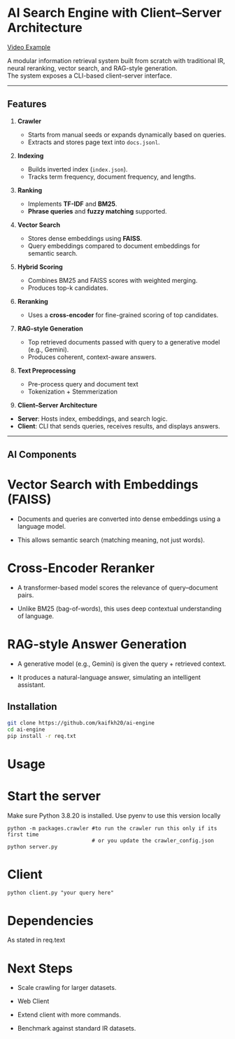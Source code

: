 # AI Search Engine with Client–Server Architecture 
<a href="https://youtu.be/I2MTm8PGtPQ"> Video Example</a>

A modular information retrieval system built from scratch with traditional IR, neural reranking, vector search, and RAG-style generation.  
The system exposes a CLI-based client–server interface.

---

## Features

1. **Crawler**
   - Starts from manual seeds or expands dynamically based on queries.
   - Extracts and stores page text into `docs.jsonl`.

2. **Indexing**
   - Builds inverted index (`index.json`).
   - Tracks term frequency, document frequency, and lengths.

3. **Ranking**
   - Implements **TF-IDF** and **BM25**.
   - **Phrase queries** and **fuzzy matching** supported.

4. **Vector Search**
   - Stores dense embeddings using **FAISS**.
   - Query embeddings compared to document embeddings for semantic search.

5. **Hybrid Scoring**
   - Combines BM25 and FAISS scores with weighted merging.
   - Produces top-k candidates.

6. **Reranking**
   - Uses a **cross-encoder** for fine-grained scoring of top candidates.

7. **RAG-style Generation**
   - Top retrieved documents passed with query to a generative model (e.g., Gemini).
   - Produces coherent, context-aware answers.
     
8. **Text Preprocessing**
   - Pre-process query and document text
   - Tokenization + Stemmerization
    
10. **Client–Server Architecture**
   - **Server**: Hosts index, embeddings, and search logic.
   - **Client**: CLI that sends queries, receives results, and displays answers.

---

## AI Components
# Vector Search with Embeddings (FAISS)

   - Documents and queries are converted into dense embeddings using a language model.

   - This allows semantic search (matching meaning, not just words).

# Cross-Encoder Reranker

   - A transformer-based model scores the relevance of query–document pairs.

   - Unlike BM25 (bag-of-words), this uses deep contextual understanding of language.

# RAG-style Answer Generation

  - A generative model (e.g., Gemini) is given the query + retrieved context.

  - It produces a natural-language answer, simulating an intelligent assistant.

## Installation

```bash
git clone https://github.com/kaifkh20/ai-engine
cd ai-engine
pip install -r req.txt

```
# Usage
# Start the server

Make sure Python 3.8.20 is installed.
Use pyenv to use this version locally

```
python -m packages.crawler #to run the crawler run this only if its first time
                           # or you update the crawler_config.json
python server.py

```

# Client 

```
python client.py "your query here"

```

# Dependencies

As stated in req.text

# Next Steps

 - Scale crawling for larger datasets.

 - Web Client

 - Extend client with more commands.

 - Benchmark against standard IR datasets.
